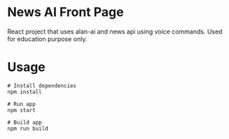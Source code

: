 # News AI Front Page

React project that uses alan-ai and news api using voice commands. Used for education purpose only.

# Usage

```
# Install dependencies
npm install
```

```
# Run app
npm start
```

```
# Build app
npm run build
```